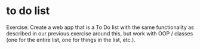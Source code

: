 # to do list

Exercise:
Create a web app that is a To Do list with the same functionality as described in our previous exercise around this, but work with OOP / classes (one for the entire list, one for things in the list, etc.).

